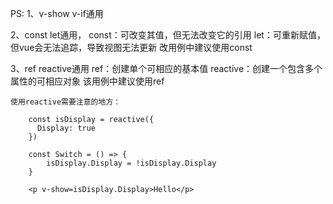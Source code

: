 <script>
    const isDisplay = ref(true)
    const Switch = () => {
      isDisplay.value = !isDisplay.value
    }
</script>
<template>
    <p v-show: isDisplay>Hello</p>
    <button @click: Switch>switch</button>
</template>

PS:
1、v-show v-if通用

2、const let通用，
    const：可改变其值，但无法改变它的引用
    let：可重新赋值，但vue会无法追踪，导致视图无法更新
    改用例中建议使用const

3、ref reactive通用
    ref：创建单个可相应的基本值
    reactive：创建一个包含多个属性的可相应对象
    该用例中建议使用ref

    使用reactive需要注意的地方：
        
        const isDisplay = reactive({
          Display: true
        })

        const Switch = () => {
            isDisplay.Display = !isDisplay.Display
        }

        <p v-show=isDisplay.Display>Hello</p>